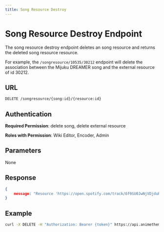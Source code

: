 ```yaml
---
title: Song Resource Destroy
---
```


# Song Resource Destroy Endpoint

The song resource destroy endpoint deletes an song resource and returns the deleted song resource resource.

For example, the `/songresource/10535/30212` endpoint will delete the association between the Mijuku DREAMER song and the external resource of id 30212.

## URL

```sh
DELETE /songresource/{song:id}/{resource:id}
```

## Authentication

**Required Permission**: delete song, delete external resource

**Roles with Permission**: Wiki Editor, Encoder, Admin

## Parameters

None

## Response

```json
{
    message: "Resource 'https://open.spotify.com/track/6f9SU0JwNjVDjduReyFpAd?si=2719f3d5bd014f17' has been detached from Song 'Mijuku DREAMER'.",
}
```

## Example

```bash
curl -X DELETE -H "Authorization: Bearer {token}" https://api.animethemes.moe/songresource/10535/30212
```
